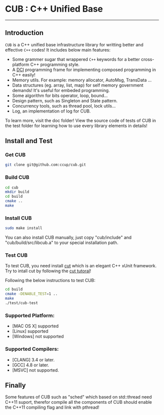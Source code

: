 # CUB : C++ Unified Base

***

## Introduction

`CUB` is a C\++ unified base infrastructure library for writting better and effective `C++` codes! It includes below main features:
- Some grammer sugar that wrappered `C++` keywords for a better cross-platform C++ programming style.
- A [DCI](https://en.wikipedia.org/wiki/Data,_context_and_interaction) programming frame for implementing composed programming in C++ easily!
- Memory utils. For example: memory allocator,  AutoMsg, TransData ...
- Data structures (eg. array, list, map) for self memory government demands! It's useful for embeded programming.
- Some algorithm for bits operator, loop, bound...
- Design pattern, such as Singleton and State pattern.
- Concurrency tools, such as thread pool, lock utils... 
- Log, an implementation of log for CUB.

To learn more, visit the doc folder! View the source code of tests of CUB in the test folder for learning how to use every library elements in details!

## Install and Test

### Get CUB

~~~ bash
git clone git@github.com:ccup/cub.git
~~~

### Build CUB

~~~ bash
cd cub
mkdir build
cd build
cmake ..
make
~~~

### Install CUB

~~~ bash
sudo make install
~~~

You can also install CUB manually, just copy "cub/include" and "cub/build/src/libcub.a" to your special installation path.

### Test CUB

To test CUB, you need install [cut](https://github.com:ccup/cut) which is an elegant C\++ xUnit framework. Try to intall cut by following the [cut tutoral](https://github.com:ccup/cut/blob/master/README.md)!

Following the below instructions to test CUB:

~~~ bash
cd build
cmake -DENABLE_TEST=1 ..
make
./test/cub-test
~~~

### Supported Platform:

- [MAC OS X] supported
- [Linux] supported
- [Windows] not supported

### Supported Compilers:

- [CLANG] 3.4 or later.
- [GCC] 4.8 or later.
- [MSVC] not supported.

## Finally

Some features of CUB such as "sched" which based on std::thread need C\++11 suport, therefor compile all the components of CUB should enable the C\++11 compiling flag and link with pthread!
